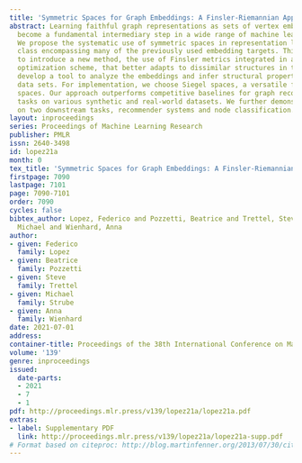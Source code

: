 ```yaml
---
title: 'Symmetric Spaces for Graph Embeddings: A Finsler-Riemannian Approach'
abstract: Learning faithful graph representations as sets of vertex embeddings has
  become a fundamental intermediary step in a wide range of machine learning applications.
  We propose the systematic use of symmetric spaces in representation learning, a
  class encompassing many of the previously used embedding targets. This enables us
  to introduce a new method, the use of Finsler metrics integrated in a Riemannian
  optimization scheme, that better adapts to dissimilar structures in the graph. We
  develop a tool to analyze the embeddings and infer structural properties of the
  data sets. For implementation, we choose Siegel spaces, a versatile family of symmetric
  spaces. Our approach outperforms competitive baselines for graph reconstruction
  tasks on various synthetic and real-world datasets. We further demonstrate its applicability
  on two downstream tasks, recommender systems and node classification.
layout: inproceedings
series: Proceedings of Machine Learning Research
publisher: PMLR
issn: 2640-3498
id: lopez21a
month: 0
tex_title: 'Symmetric Spaces for Graph Embeddings: A Finsler-Riemannian Approach'
firstpage: 7090
lastpage: 7101
page: 7090-7101
order: 7090
cycles: false
bibtex_author: Lopez, Federico and Pozzetti, Beatrice and Trettel, Steve and Strube,
  Michael and Wienhard, Anna
author:
- given: Federico
  family: Lopez
- given: Beatrice
  family: Pozzetti
- given: Steve
  family: Trettel
- given: Michael
  family: Strube
- given: Anna
  family: Wienhard
date: 2021-07-01
address:
container-title: Proceedings of the 38th International Conference on Machine Learning
volume: '139'
genre: inproceedings
issued:
  date-parts:
  - 2021
  - 7
  - 1
pdf: http://proceedings.mlr.press/v139/lopez21a/lopez21a.pdf
extras:
- label: Supplementary PDF
  link: http://proceedings.mlr.press/v139/lopez21a/lopez21a-supp.pdf
# Format based on citeproc: http://blog.martinfenner.org/2013/07/30/citeproc-yaml-for-bibliographies/
---
```

